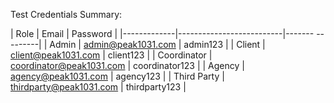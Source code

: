 Test Credentials Summary:

  | Role        | Email                    |
  Password       |
  |-------------|--------------------------|-------
  ---------|
  | Admin       | admin@peak1031.com       |
  admin123       |
  | Client      | client@peak1031.com      |
  client123      |
  | Coordinator | coordinator@peak1031.com |
  coordinator123 |
  | Agency      | agency@peak1031.com      |
  agency123      |
  | Third Party | thirdparty@peak1031.com  |
  thirdparty123  |